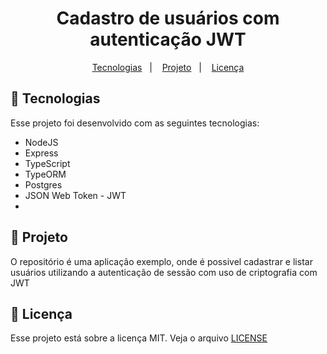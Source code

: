 
<h1 align="center">
    Cadastro de usuários com autenticação JWT
</h1>

<p align="center">
<a href="#-tecnologias">Tecnologias</a>&nbsp;&nbsp;&nbsp;|&nbsp;&nbsp;&nbsp;
<a href="#-projeto">Projeto</a>&nbsp;&nbsp;&nbsp;|&nbsp;&nbsp;&nbsp;
<a href="#memo-licença">Licença</a>
</p>

## :rocket: Tecnologias
Esse projeto foi desenvolvido com as seguintes tecnologias:
- NodeJS
- Express
- TypeScript
- TypeORM
- Postgres
- JSON Web Token - JWT
-
## :notebook: Projeto
O repositório é uma aplicação exemplo, onde é possivel cadastrar e listar usuários utilizando a autenticação de sessão com uso de criptografia com JWT

## :memo: Licença
Esse projeto está sobre a licença MIT. Veja o arquivo <a href="#">LICENSE</a>
